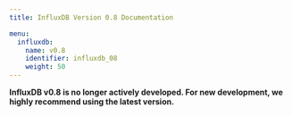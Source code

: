 ```yaml
---
title: InfluxDB Version 0.8 Documentation

menu:
  influxdb:
    name: v0.8
    identifier: influxdb_08
    weight: 50
---
```


__InfluxDB v0.8 is no longer actively developed.
For new development, we highly recommend using the latest version.__
